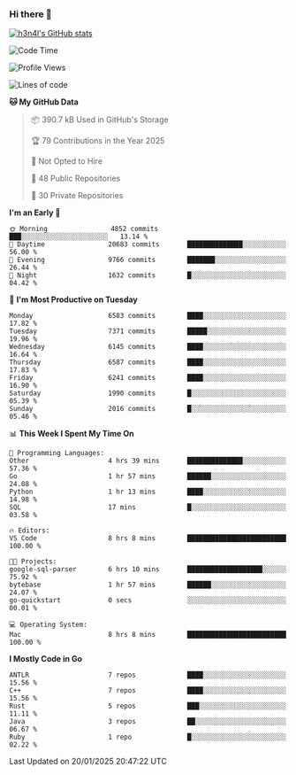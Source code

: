 ### Hi there 👋

[![h3n4l's GitHub stats](https://github-readme-stats.vercel.app/api?username=h3n4l&count_private=true&show_icons=true&theme=radical)](https://github.com/h3n4l/github-readme-stats)

<!--START_SECTION:waka-->
![Code Time](http://img.shields.io/badge/Code%20Time-2%2C054%20hrs-blue)

![Profile Views](http://img.shields.io/badge/Profile%20Views-0-blue)

![Lines of code](https://img.shields.io/badge/From%20Hello%20World%20I%27ve%20Written-15.1%20million%20lines%20of%20code-blue)

**🐱 My GitHub Data** 

> 📦 390.7 kB Used in GitHub's Storage 
 > 
> 🏆 79 Contributions in the Year 2025
 > 
> 🚫 Not Opted to Hire
 > 
> 📜 48 Public Repositories 
 > 
> 🔑 30 Private Repositories 
 > 
**I'm an Early 🐤** 

```text
🌞 Morning                4852 commits        ███░░░░░░░░░░░░░░░░░░░░░░   13.14 % 
🌆 Daytime                20683 commits       ██████████████░░░░░░░░░░░   56.00 % 
🌃 Evening                9766 commits        ███████░░░░░░░░░░░░░░░░░░   26.44 % 
🌙 Night                  1632 commits        █░░░░░░░░░░░░░░░░░░░░░░░░   04.42 % 
```
📅 **I'm Most Productive on Tuesday** 

```text
Monday                   6583 commits        ████░░░░░░░░░░░░░░░░░░░░░   17.82 % 
Tuesday                  7371 commits        █████░░░░░░░░░░░░░░░░░░░░   19.96 % 
Wednesday                6145 commits        ████░░░░░░░░░░░░░░░░░░░░░   16.64 % 
Thursday                 6587 commits        ████░░░░░░░░░░░░░░░░░░░░░   17.83 % 
Friday                   6241 commits        ████░░░░░░░░░░░░░░░░░░░░░   16.90 % 
Saturday                 1990 commits        █░░░░░░░░░░░░░░░░░░░░░░░░   05.39 % 
Sunday                   2016 commits        █░░░░░░░░░░░░░░░░░░░░░░░░   05.46 % 
```


📊 **This Week I Spent My Time On** 

```text
💬 Programming Languages: 
Other                    4 hrs 39 mins       ██████████████░░░░░░░░░░░   57.36 % 
Go                       1 hr 57 mins        ██████░░░░░░░░░░░░░░░░░░░   24.08 % 
Python                   1 hr 13 mins        ████░░░░░░░░░░░░░░░░░░░░░   14.98 % 
SQL                      17 mins             █░░░░░░░░░░░░░░░░░░░░░░░░   03.58 % 

🔥 Editors: 
VS Code                  8 hrs 8 mins        █████████████████████████   100.00 % 

🐱‍💻 Projects: 
google-sql-parser        6 hrs 10 mins       ███████████████████░░░░░░   75.92 % 
bytebase                 1 hr 57 mins        ██████░░░░░░░░░░░░░░░░░░░   24.07 % 
go-quickstart            0 secs              ░░░░░░░░░░░░░░░░░░░░░░░░░   00.01 % 

💻 Operating System: 
Mac                      8 hrs 8 mins        █████████████████████████   100.00 % 
```

**I Mostly Code in Go** 

```text
ANTLR                    7 repos             ████░░░░░░░░░░░░░░░░░░░░░   15.56 % 
C++                      7 repos             ████░░░░░░░░░░░░░░░░░░░░░   15.56 % 
Rust                     5 repos             ███░░░░░░░░░░░░░░░░░░░░░░   11.11 % 
Java                     3 repos             ██░░░░░░░░░░░░░░░░░░░░░░░   06.67 % 
Ruby                     1 repo              █░░░░░░░░░░░░░░░░░░░░░░░░   02.22 % 
```




 Last Updated on 20/01/2025 20:47:22 UTC
<!--END_SECTION:waka-->

